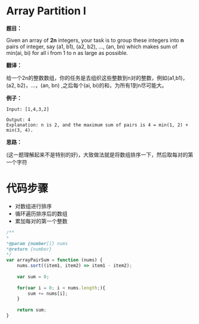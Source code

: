 # Array Partition I

**题目：**



Given an array of **2n** integers, your task is to group these integers into **n** pairs of integer, say (a1, b1), (a2, b2), ..., (an, bn) which makes sum of min(ai, bi) for all i from 1 to n as large as possible.



**翻译：**



给一个2n的整数数组，你的任务是去组织这些整数到n对的整数，例如(a1,b1)，(a2, b2)，…，(an, bn) ,之后每个(ai, bi)的和，为所有1到n尽可能大。



**例子：**



```
Input: [1,4,3,2]

Output: 4
Explanation: n is 2, and the maximum sum of pairs is 4 = min(1, 2) + min(3, 4).
```



**思路：**



(这一题理解起来不是特别的好)，大致做法就是将数组排序一下，然后取每对的第一个字符



# 代码步骤

* 对数组进行排序
* 循环遍历排序后的数组
* 累加每对的第一个整数



```javascript
/**
*
*@param {number[]} nums
*@return {number}
*/
var arrayPairSum = function (nums) {
    nums.sort((item1, item2) => item1 - item2);
    
  	var sum = 0;
    
  	for(var i = 0; i < nums.length;){
        sum += nums[i];
    }
  	
  	return sum;
}
```



